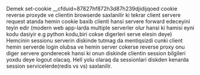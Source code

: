 Demek set-cookie \_\_cfduid=87827hf872h3d87h239djidijqoed cookie reverse proxyde ve clientin browserde saxlanilir ki tekrar client servere request atanda hemin cookie baxib clienti hansi servere forward edeceyini teyin edir (modern web app-larda multiple serverler olur hansi ki hamisi eyni kodu dasiyir e.g python kodu,biri cokse digerleri serve elesin deye)
Hemcinin sessionu serverin diskinde tutmag da mentiqsizdi cunki client hemin serverde login olubsa ve hemin server cokerse reverse proxy onu diger servere gonderecek hansi ki onun diskinde clientin session bilgileri yoxdu deye logout olacaq.
Hell yolu olaraq da sessionlari diskden kenarda session servicelerde(redis vs vs) saxlanilir.


